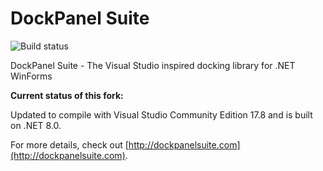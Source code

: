 DockPanel Suite
===============

![Build status](https://github.com/dhadner/dockpanelsuite/actions/workflows/dotnet-desktop.yml/badge.svg?event=push)

DockPanel Suite - The Visual Studio inspired docking library for .NET WinForms

**Current status of this fork:**

Updated to compile with Visual Studio Community Edition 17.8 and is built on .NET 8.0.

For more details, check out [http://dockpanelsuite.com](http://dockpanelsuite.com).


